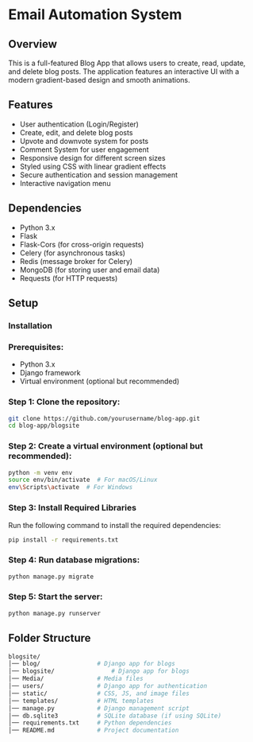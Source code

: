 # Email Automation System

## Overview
This is a full-featured Blog App that allows users to create, read, update, and delete blog posts. The application features an interactive UI with a modern gradient-based design and smooth animations.

## Features
- User authentication (Login/Register)
- Create, edit, and delete blog posts
- Upvote and downvote system for posts
- Comment System for user engagement
- Responsive design for different screen sizes
- Styled using CSS with linear gradient effects
- Secure authentication and session management
- Interactive navigation menu

## Dependencies
- Python 3.x
- Flask
- Flask-Cors (for cross-origin requests)
- Celery (for asynchronous tasks)
- Redis (message broker for Celery)
- MongoDB (for storing user and email data)
- Requests (for HTTP requests)

## Setup
### Installation

### Prerequisites:
- Python 3.x
- Django framework
- Virtual environment (optional but recommended)

### Step 1: Clone the repository:
```bash
git clone https://github.com/yourusername/blog-app.git
cd blog-app/blogsite
```
### Step 2: Create a virtual environment (optional but recommended):
```bash
python -m venv env
source env/bin/activate  # For macOS/Linux
env\Scripts\activate  # For Windows
```
### Step 3: Install Required Libraries
Run the following command to install the required dependencies:
```bash
pip install -r requirements.txt
```
### Step 4: Run database migrations:
```bash
python manage.py migrate
```

### Step 5: Start the server:
```bash
python manage.py runserver
```

## Folder Structure
```bash
blogsite/
│── blog/                # Django app for blogs
│── blogsite/                # Django app for blogs
│── Media/               # Media files
│── users/               # Django app for authentication
│── static/              # CSS, JS, and image files
│── templates/           # HTML templates
│── manage.py            # Django management script
│── db.sqlite3           # SQLite database (if using SQLite)
│── requirements.txt     # Python dependencies
│── README.md            # Project documentation
```
